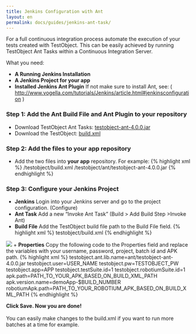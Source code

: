 ```yaml
---
title: Jenkins Configuration with Ant
layout: en
permalink: docs/guides/jenkins-ant-task/
---
```


For a full continuous integration process automate the execution of your tests created with TestObject. This can be easily achieved by running TestObject Ant Tasks within a Continuous Integration Server.

What you need:

+ <strong>A Running Jenkins Installation</strong>
+ <strong>A Jenkins Project for your app</strong>
+ <strong>Installed Jenkins Ant Plugin</strong> If not make sure to install Ant, see: ( <a href="http://www.vogella.com/tutorials/Jenkins/article.html#jenkinsconfiguration" target="_blank">http://www.vogella.com/tutorials/Jenkins/article.html#jenkinsconfiguration</a> )


<h3 id="step1">Step 1: Add the Ant Build File and Ant Plugin to your repository</h3>

+ Download TestObject Ant Tasks: <a href="/attachments/guide/ant-task/testobject-ant-4.0.0.jar" target="_blank">testobject-ant-4.0.0.jar</a>
+ Download the TestObject: <a href="https://raw2.github.com/testobject/calculator/master/testobject/build.xml" target="_blank">build.xml</a>

<h3 id="step2">Step 2: Add the files to your app repository</h3>

+ Add the two files into <strong>your app</strong> repository. For example:
{% highlight xml %}
/testobject/build.xml
/testobject/ant/testobject-ant-4.0.0.jar
{% endhighlight %}

<h3 id="step3">Step 3: Configure your Jenkins Project</h3>

+ <strong>Jenkins</strong>
Login into your Jenkins server and go to the project configuration. (Configure)
+ <strong>Ant Task</strong>
Add a new “Invoke Ant Task” (Build > Add Build Step >Invoke Ant)
+ <strong>Build File</strong>
Add the TestObject build file path to the Build File field.
{% highlight xml %}
testobject/build.xml
{% endhighlight %}

<img class="center shadow" src="/img/guides/jenkins-ant-config.png">
+ <strong>Properties</strong>
Copy the following code to the Properties field and replace the variables with your username, password, project, batch id and APK path.
{% highlight xml %}
testobject.ant.lib.name=ant/testobject-ant-4.0.0.jar
testobject.user=USER_NAME
testobject.pw=TESTOBJECT_PW
testobject.app=APP
testobject.testSuite.id=1
testobject.robotiumSuite.id=1
apk.path=PATH_TO_YOUR_APK_BASED_ON_BUILD_XML_PATH
apk.version.name=demoApp-$BUILD_NUMBER
robotiumApk.path=PATH_TO_YOUR_ROBOTIUM_APK_BASED_ON_BUILD_XML_PATH
{% endhighlight %}



<strong>Click Save. Now you are done!</strong></br></br>
You can easily make changes to the build.xml if you want to run more batches at a time for example.

